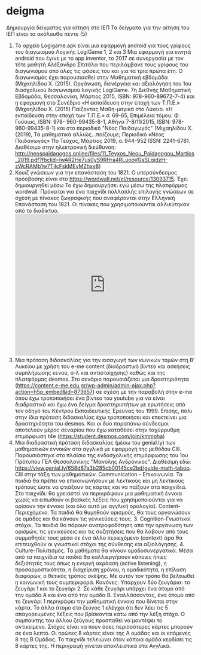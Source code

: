 # deigma
Δημιουργία δείγματος για αίτηση στο ΙΕΠ
Τα δείγματα για την αίτηση του ΙΕΠ είναι τα ακόλουθα πέντε (5)
  1. Το αρχείο Logigame.apk είναι μια εφαρμογή android για τους γρίφους του διαγωισμού Λογικής LogiGame 1, 2 και 3
     Μια εφαρμογή για κινητά android που έγινε με το app inventor, το 2017 σε συνεργασία με τον τότε μαθητή Αλέξανδρο Σπιτάλα που περιλάμβανε τους γρίφους του διαγωνισμού από
     όλες τις φάσεις του και για τα τρία πρώτα έτη. Ο διαγωνισμός έχει παρουσιασθεί στην Μαθηματική εβδομάδα (Μιχαηλίδου Χ. (2015). Οργάνωση, διενέργεια και αξιολόγηση του 
     1ου  διασχολικού διαγωνισμού λογικής LogiGame. 7η Διεθνής Μαθηματική Εβδομάδα, Θεσσαλονίκη, Μάρτιος 2015, ISBN: 978-960-89672-7-4) και η εφαρμογή στο Συνέδριο «Η 
     εκπαίδευση στην εποχή των Τ.Π.Ε.» (Μιχαηλίδου Χ. (2015)  Παίζοντας Μαθη-μαγικά στο Λύκειο.  «Η εκπαίδευση στην εποχή των Τ.Π.Ε.» σ. 69-65, Επιμέλεια τόμου: Φ. Γούσιας, 
     ISBN: 978- 960-99435-8-1, Αθήνα 7-8/11/2015, ISBN: 978-960-99435-8-1) και στο περιοδικό "Νέος Παιδαγωγός" (Μιχαηλίδου Χ. (2019), Τα μαθηματικά αλλιώς...παίζουμε; 
     Περιοδικό «Νέος Παιδαγωγός» 11ο Τεύχος, Μάρτιος 2019, σ. 944-952 ISSN: 2241-6781. Διαθέσιμο στην ηλεκτρονική διεύθυνση: 
     http://neospaidagogos.online/files/11_Teyxos_Neou_Paidagogou_Martios_2019.pdf?fbclid=IwAR2He7us0yS9RHra4RLuooVGsSLgidzH-zWcRAMb1w7TjIcFskMEyMZhxy8)
  2. Κουιζ γνώσεων για την επανάσταση του 1821. Ο υπερσύνδεσμος πρόσβασης είναι στο https://wordwall.net/el/resource/13093715. Έχει δημιουργηθεί μέσω Το έχω δημιουργήσει εγώ
     μέσω της πλατφόρμας wordwall. Πρόκειται για ένα παιχνίδι πολλαπλής επιλογής γνώσεων σε σχέση με πίνακες ζωγραφικής που αναφέρονται στην Ελληνική Επανάσταση του 1821. Οι
     πίνακες που χρησιμοποιούνται αλλιεύτηκαν από το διαδίκτυο.
     <iframe style="max-width:100%" src="https://wordwall.net/el/embed/3cb40c2e0b0d49419a633c7bc5b2f4d6?themeId=21&templateId=69&fontStackId=0" width="500" height="380"
     frameborder="0" allowfullscreen></iframe>
  3. Μια πρόταση διδασκαλίας για την εισαγωγή των κωνικών τομών στη Β’ Λυκείου με χρήση του e-me content (διαδραστικό βίντεο και ασκήσεις συμπλήρωσης κενού, σ-λ και 
     αντιστοίχησης) καθώς και της πλατφόρμας desmos. Στο σενάριο παρουσιάζεται μια δραστηριότητα 
     (https://content.e-me.edu.gr/wp-admin/admin-ajax.php?action=h5p_embed&id=873657) σε σχέση με την παραβολή στην e-me όπου έχω τροποποιήσει ένα βίντεο του 
     youtube για να είναι διαδραστικό και έχω ένα δείγμα δραστηριοτήτων με ερωτήσεις από τον οδηγό του Κέντρου Εκπαιδευτικής Έρευνας του 1999. Επίσης, πάλι στην ίδια πρόταση 
     διδασκαλίας έχω τροποποιήσει και επεκτείνει μια δραστηριότητα του desmos. Και οι δυο παραπάνω σύνδεσμοι αποτελούν μέρος σεναρίου που έχω καταθέσει στην ταχύρρυθμη 
     επιμόρφωση t4e (https://student.desmos.com/join/kmmpha)
  5. Mια διαδραστική πρόταση διδασκαλίας (μέσω του genial.ly) των μαθηματικών εννοιών στα αγγλικά με εφαρμογή της μεθόδου Clil. Παρουσιάστηκε στο πλαίσιο της ενδοσχολικής 
     επιμόρφωσης του 1ου Πρότυπου ΓΕΛ Θεσσαλονίκης "Μανόλης Ανδρόνικος". Διαθέσιμη εδώ: https://view.genial.ly/658d87a3b285cb00145ce2bd/guide-math-taboo. Clil στην τάξη των 
     μαθηματικών. Communication – Επικοινωνία. Τα παιδιά θα πρέπει να επικοινωνήσουν με λεκτικούς και μη λεκτικούς τρόπους ώστε να φτιάξουν τις κάρτες και να παίξουν στα 
     παιχνίδια. Στο παιχνίδι: θα χρειαστεί να περιγράψουν μια μαθηματική έννοια χωρίς να ειπωθούν οι βασικές λέξεις που χρησιμοποιούνται για να ορίσουν την έννοια (και όλο
     αυτό με αγγλική ορολογία). Content- Περιεχόμενο. Τα παιδιά θα θυμηθούν ορισμούς, θα τους οργανώσουν σε ομάδες και θα κάνουν τις γενικεύσεις τους. 3. Cognition-Γνωστικοί
     στόχοι. Τα παιδιά θα πάρουν ανατροφοδότηση από την οργάνωση των ορισμών, τις γενικεύσεις και τις συζητήσεις που θα λάβουν από τους συμμαθητές τους μέσα σε ένα άλλο
     περιεχόμενο (context) άρα θα επιτευχθούν οι γνωστικοί στόχοι της σύνθεσης και αξιολόγησης. 4. Culture-Πολιτισμός. Τα μαθήματα θα γίνουν ομαδοσυνεργατικά. Μέσα από τα
     παιχνίδια τα παιδιά θα καλλιεργήσουν κάποιες ήπιες δεξιότητές τους όπως η ενεργή ακρόαση (active listening), η προσαρμοστικότητα, η διαχείριση χρόνου, η ομαδικότητα, η
     επίλυση διαφορών, ο θετικός τρόπος σκέψης. Με αυτόν τον τρόπο θα βελτιωθεί η κοινωνική τους συμπεριφορά.
     Κανόνες: Υπάρχουν δύο ζευγάρια: το ζευγάρι 1 και το ζευγάρι 2. Σε κάθε ζευγάρι υπάρχει ένα άτομο από την ομάδα Α και ένα από την ομάδα Β. Εναλλάσσοντας, ένα άτομο από
     το ζευγάρι 1 περιγράφει την μαθηματική έννοια που δίνεται στην κάρτα. Το άλλο άτομο στο ζεύγος 1 ελέγχει ότι δεν λέει τις 5 απαγορευμένες λέξεις που βρίσκονται κάτω από
     την λέξη στόχο. Ο συμπαίκτης του άλλου ζεύγους προσπαθεί να μαντέψει το αντικείμενο. Στόχος είναι να πουν όσες περισσότερες κάρτες μπορούν σε ένα λεπτό. Οι πρώτες 8 
     κάρτες είναι της Α ομάδας και οι επόμενες 8 της Β Ομάδας. Το παιχνίδι τελειώνει όταν κάποια ομάδα κερδίσει τις 8 κάρτες της. Η περιγραφή γίνεται αποκλειστικά στα
     Αγγλικά.

     

     
